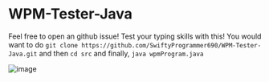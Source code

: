 # WPM-Tester-Java
Feel free to open an github issue!
Test your typing skills with this!
You would want to do `git clone https://github.com/SwiftyProgrammer690/WPM-Tester-Java.git` and then `cd src` and finally, `java wpmProgram.java`

![image](https://user-images.githubusercontent.com/68472469/173234108-cc1988f8-6e79-405e-9e28-66dd65e7e3f9.png)

